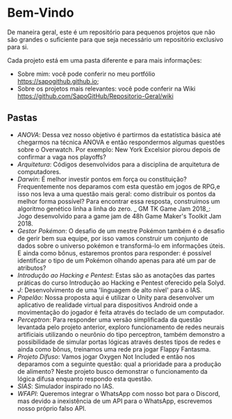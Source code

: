 ﻿# Bem-Vindo

De maneira geral, este é um repositório para pequenos projetos que não são grandes o suficiente para que seja necessário um repositório exclusivo para si.

Cada projeto está em uma pasta diferente e para mais informações:
- Sobre mim: você pode conferir no meu portfólio https://sapogithub.github.io;
- Sobre os projetos mais relevantes: você pode conferir na Wiki https://github.com/SapoGitHub/Repositorio-Geral/wiki

## Pastas

- _ANOVA_: Dessa vez nosso objetivo é partirmos da estatística básica até chegarmos na técnica ANOVA e então respondermos algumas questões sobre o Overwatch. Por exemplo: New York Excelsior piorou depois de confirmar a vaga nos playoffs?
- _Arquitetura_: Códigos desenvolvidos para a disciplina de arquitetura de computadores.
- _Darwin_: É melhor investir pontos em força ou constituição? Frequentemente nos deparamos com esta questão em jogos de RPG,e isso nos leva a uma questão mais geral: como distribuir os pontos da melhor forma possível? Para encontrar essa resposta, construímos um algoritmo genético linha a linha do zero.
_ GM TK Game Jam 2018_: Jogo desenvolvido para a game jam de 48h Game Maker's Toolkit Jam 2018.
- _Gestor Pokémon_: O desafio de um mestre Pokémon também é o desafio de gerir bem sua equipe, por isso vamos construir um conjunto de dados sobre o universo pokémon e transformá-lo em informações úteis. E ainda como bônus, estaremos prontos para responder: é possível identificar o tipo de um Pokémon olhando apenas para até um par de atributos?
- _Introdução ao Hacking e Pentest_: Estas são as anotações das partes práticas do curso Introdução ao Hacking e Pentest oferecido pela Solyd.
- _J_: Desenvolvimento de uma 'linguagem de alto nível' para o IAS.
- _Papelão_: Nossa proposta aqui é utilizar o Unity para desenvolver um aplicativo de realidade virtual para dispositivos Android onde a movimentação do jogador é feita através do teclado de um computador.
- _Perceptron_: Para responder uma versão simplificada da questão levantada pelo projeto anterior, exploro funcionamento de redes neurais artificiais utilizando o neurônio do tipo perceptron, também demonstro a possibilidade de simular portas lógicas através destes tipos de redes e ainda como bônus, treinamos uma rede pra jogar Flappy Fantasma.
- _Projeto Difuso_: Vamos jogar Oxygen Not Included e então nos deparamos com a seguinte questão: qual a prioridade para a produção de alimento? Neste projeto busco demonstrar o funcionamento da lógica difusa enquanto respondo esta questão.
- _SIAS_: Simulador inspirado no IAS.
- _WFAPI_: Queremos integrar o WhatsApp com nosso bot para o Discord, mas devido a inexistência de um API para o WhatsApp, escrevemos nosso próprio falso API.
